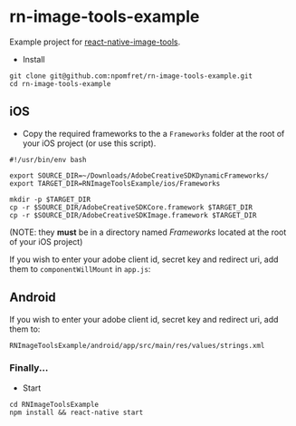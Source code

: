 # rn-image-tools-example

Example project for [react-native-image-tools](https://github.com/npomfret/react-native-image-tools).

* Install

```
git clone git@github.com:npomfret/rn-image-tools-example.git
cd rn-image-tools-example
```

## iOS

* Copy the required frameworks to the a `Frameworks` folder at the root of your iOS project (or use this script).

```
#!/usr/bin/env bash

export SOURCE_DIR=~/Downloads/AdobeCreativeSDKDynamicFrameworks/
export TARGET_DIR=RNImageToolsExample/ios/Frameworks

mkdir -p $TARGET_DIR
cp -r $SOURCE_DIR/AdobeCreativeSDKCore.framework $TARGET_DIR
cp -r $SOURCE_DIR/AdobeCreativeSDKImage.framework $TARGET_DIR

```
(NOTE: they **must** be in a directory named _Frameworks_ located at the root of your iOS project)

If you wish to enter your adobe client id, secret key and redirect uri, add them to `componentWillMount` in `app.js`:

## Android

If you wish to enter your adobe client id, secret key and redirect uri, add them to:

    RNImageToolsExample/android/app/src/main/res/values/strings.xml

### Finally...

* Start

```
cd RNImageToolsExample
npm install && react-native start
```
